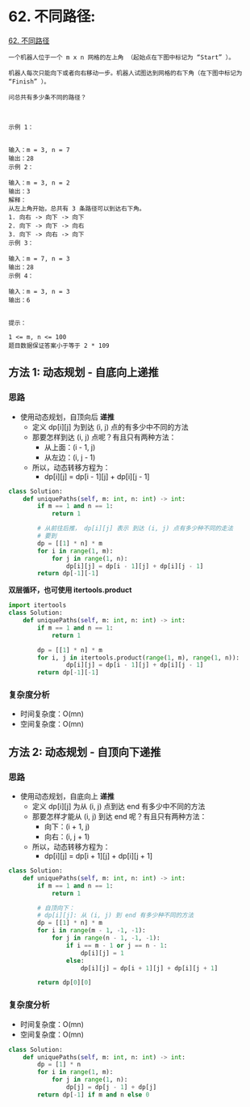 # 62. 不同路径: 

[62. 不同路径](https://leetcode-cn.com/problems/unique-paths/)

```
一个机器人位于一个 m x n 网格的左上角 （起始点在下图中标记为 “Start” ）。

机器人每次只能向下或者向右移动一步。机器人试图达到网格的右下角（在下图中标记为 “Finish” ）。

问总共有多少条不同的路径？

 

示例 1：


输入：m = 3, n = 7
输出：28
示例 2：

输入：m = 3, n = 2
输出：3
解释：
从左上角开始，总共有 3 条路径可以到达右下角。
1. 向右 -> 向下 -> 向下
2. 向下 -> 向下 -> 向右
3. 向下 -> 向右 -> 向下
示例 3：

输入：m = 7, n = 3
输出：28
示例 4：

输入：m = 3, n = 3
输出：6
 

提示：

1 <= m, n <= 100
题目数据保证答案小于等于 2 * 109
```
## 方法 1: 动态规划 - 自底向上递推

### 思路

* 使用动态规划，自顶向后 **递推**
    * 定义 dp[i][j] 为到达 (i, j) 点的有多少中不同的方法
    * 那要怎样到达 (i, j) 点呢？有且只有两种方法：
        * 从上面：(i - 1, j)
        * 从左边：(i, j - 1)
    * 所以，动态转移方程为：
        * dp[i][j] = dp[i - 1][j] + dp[i][j - 1]


```python
class Solution:
    def uniquePaths(self, m: int, n: int) -> int:
        if m == 1 and n == 1:
            return 1

        # 从前往后推， dp[i][j] 表示 到达 (i, j) 点有多少种不同的走法
        # 要到
        dp = [[1] * n] * m
        for i in range(1, m):
            for j in range(1, n):
                dp[i][j] = dp[i - 1][j] + dp[i][j - 1]
        return dp[-1][-1]
```

**双层循环，也可使用 itertools.product**

```python
import itertools
class Solution:
    def uniquePaths(self, m: int, n: int) -> int:
        if m == 1 and n == 1:
            return 1

        dp = [[1] * n] * m
        for i, j in itertools.product(range(1, m), range(1, n)):
                dp[i][j] = dp[i - 1][j] + dp[i][j - 1]
        return dp[-1][-1]
```




### 复杂度分析

* 时间复杂度：O(mn)
* 空间复杂度：O(mn)


## 方法 2: 动态规划 - 自顶向下递推

### 思路

* 使用动态规划，自底向上 **递推**
    * 定义 dp[i][j] 为从 (i, j) 点到达 end 有多少中不同的方法
    * 那要怎样才能从 (i, j) 到达 end 呢？有且只有两种方法：
        * 向下：(i + 1, j)
        * 向右：(i, j + 1)
    * 所以，动态转移方程为：
        * dp[i][j] = dp[i + 1][j] + dp[i][j + 1]


```python
class Solution:
    def uniquePaths(self, m: int, n: int) -> int:
        if m == 1 and n == 1:
            return 1

        # 自顶向下：
        # dp[i][j]: 从 (i, j) 到 end 有多少种不同的方法
        dp = [[1] * n] * m
        for i in range(m - 1, -1, -1):
            for j in range(n - 1, -1, -1):
                if i == m - 1 or j == n - 1:
                    dp[i][j] = 1
                else:
                    dp[i][j] = dp[i + 1][j] + dp[i][j + 1]

        return dp[0][0]
```

### 复杂度分析

* 时间复杂度：O(mn)
* 空间复杂度：O(mn)





```python
class Solution:
    def uniquePaths(self, m: int, n: int) -> int:
        dp = [1] * n
        for i in range(1, m):
            for j in range(1, n):
                dp[j] = dp[j - 1] + dp[j]
        return dp[-1] if m and n else 0

```